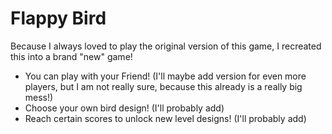 # Flappy Bird

Because I always loved to play the original version of this game, I recreated this into a brand "new" game! 
- You can play with your Friend! (I'll maybe add version for even more players, but I am not really sure, because this already is a really big mess!)
- Choose your own bird design! (I'll probably add)
- Reach certain scores to unlock new level designs! (I'll probably add)
